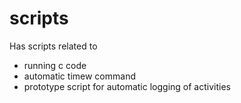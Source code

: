 # scripts
Has scripts related to
*   running c code
*   automatic timew command
*   prototype script for automatic logging of activities
